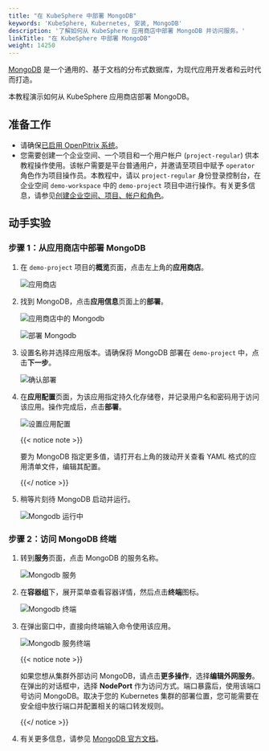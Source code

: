 ```yaml
---
title: "在 KubeSphere 中部署 MongoDB"
keywords: 'KubeSphere, Kubernetes, 安装, MongoDB'
description: '了解如何从 KubeSphere 应用商店中部署 MongoDB 并访问服务。'
linkTitle: "在 KubeSphere 中部署 MongoDB"
weight: 14250
---
```


[MongoDB](https://www.mongodb.com/) 是一个通用的、基于文档的分布式数据库，为现代应用开发者和云时代而打造。

本教程演示如何从 KubeSphere 应用商店部署 MongoDB。

## 准备工作

- 请确保[已启用 OpenPitrix 系统](../../../pluggable-components/app-store/)。
- 您需要创建一个企业空间、一个项目和一个用户帐户 (`project-regular`) 供本教程操作使用。该帐户需要是平台普通用户，并邀请至项目中赋予 `operator` 角色作为项目操作员。本教程中，请以 `project-regular` 身份登录控制台，在企业空间 `demo-workspace` 中的 `demo-project` 项目中进行操作。有关更多信息，请参见[创建企业空间、项目、帐户和角色](../../../quick-start/create-workspace-and-project/)。

## 动手实验

### 步骤 1：从应用商店中部署 MongoDB

1. 在 `demo-project` 项目的**概览**页面，点击左上角的**应用商店**。

   ![应用商店](/images/docs/zh-cn/appstore/built-in-apps/mongodb-app/app-store.png)

2. 找到 MongoDB，点击**应用信息**页面上的**部署**。

   ![应用商店中的 Mongodb](/images/docs/zh-cn/appstore/built-in-apps/mongodb-app/mongodb-in-app-store.png)

   ![部署 Mongodb](/images/docs/zh-cn/appstore/built-in-apps/mongodb-app/deploy-mongodb.png)

3. 设置名称并选择应用版本。请确保将 MongoDB 部署在 `demo-project` 中，点击**下一步**。

   ![确认部署](/images/docs/zh-cn/appstore/built-in-apps/mongodb-app/confirm-deployment.png)

4. 在**应用配置**页面，为该应用指定持久化存储卷，并记录用户名和密码用于访问该应用。操作完成后，点击**部署**。

   ![设置应用配置](/images/docs/zh-cn/appstore/built-in-apps/mongodb-app/set-app-configuration.png)

   {{< notice note >}}

   要为 MongoDB 指定更多值，请打开右上角的拨动开关查看 YAML 格式的应用清单文件，编辑其配置。

   {{</ notice >}}

5. 稍等片刻待 MongoDB 启动并运行。

   ![Mongodb 运行中](/images/docs/zh-cn/appstore/built-in-apps/mongodb-app/mongodb-running.png)

### 步骤 2：访问 MongoDB 终端

1. 转到**服务**页面，点击 MongoDB 的服务名称。

   ![Mongodb 服务](/images/docs/zh-cn/appstore/built-in-apps/mongodb-app/mongodb-service.png)

2. 在**容器组**下，展开菜单查看容器详情，然后点击**终端**图标。

   ![Mongodb 终端](/images/docs/zh-cn/appstore/built-in-apps/mongodb-app/mongodb-terminal.png)

3. 在弹出窗口中，直接向终端输入命令使用该应用。

   ![Mongodb 服务终端](/images/docs/zh-cn/appstore/built-in-apps/mongodb-app/mongodb-service-terminal.PNG)

   {{< notice note >}}

   如果您想从集群外部访问 MongoDB，请点击**更多操作**，选择**编辑外网服务**。在弹出的对话框中，选择 **NodePort** 作为访问方式。端口暴露后，使用该端口号访问 MongoDB。取决于您的 Kubernetes 集群的部署位置，您可能需要在安全组中放行端口并配置相关的端口转发规则。

   {{</ notice >}} 

4. 有关更多信息，请参见 [MongoDB 官方文档](https://docs.mongodb.com/manual/)。
